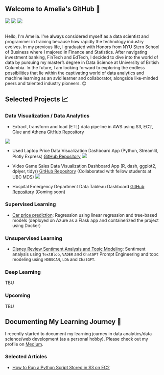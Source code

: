 ## Welcome to Amelia's GitHub 👋
[![](https://img.shields.io/badge/LinkedIn-0077B5?style=for-the-badge&logo=linkedin&logoColor=white)](https://www.linkedin.com/in/amelia-tang/)
[![](https://img.shields.io/badge/GitHub-100000?style=for-the-badge&logo=github&logoColor=white)](https://github.com/aimee0317)
[![](https://img.shields.io/badge/Microsoft_Outlook-0078D4?style=for-the-badge&logo=microsoft-outlook&logoColor=white)](mailto:aimee.tang0317@gmail.com)

<br>Hello, I'm Amelia. I've always considered myself as a data scientist and programmer in training because how rapidly the technology industry evolves. In my previous life, I graduated with Honors from NYU Stern School of Business where I majored in Finance and Statistics. After navigating investment banking, FinTech and EdTech, I decided to dive into the world of data by pursuing my master’s degree in Data Science at University of British Columbia. In the future, I am looking forward to exploring the endless possibilities that lie within the captivating world of data analytics and machine learning as an avid learner and collaborator, alongside like-minded peers and talented industry pioneers. 😊

## Selected Projects 📈
### Data Visualization / Data Analytics 
- Extract, transform and load (ETL) data pipeline in AWS using S3, EC2, Glue and Athena
[GitHub Repository](https://github.com/aimee0317/ETL-Data-Pipelines-AWS/tree/main)

![](https://github.com/aimee0317/eBay-ETL-Data-Pipeline/blob/main/ETL_diagram.png)
- Used Laptop Price Data Visualization Dashboard App (Python, Streamlit, Plotly Express) 
[GitHub Repository](https://github.com/aimee0317/laptop_price_data_visualization)
![](https://github.com/aimee0317/laptop_price_data_visualization/blob/main/dashboard1.gif)

- Video Game Sales Data Visualization Dashboard App (R, dash, ggplot2, dplyer, tidyr)
[GitHub Repository](https://github.com/UBC-MDS/video_game_sales_dashboard_R) (Collaborated with fellow students at UBC MDS)
![](https://github.com/aimee0317/visualizations/blob/main/demo_r.gif)

- Hospital Emergency Department Data Tableau Dashboard
[GitHub Repository](https://github.com/aimee0317/hospital-emergency-department-tableau-dashboard) (Coming soon)

### Supervised Learning 
- [Car price prediction](https://github.com/aimee0317/car_price_prediction): Regression using linear regression and tree-based models (deployed on Azure as a Flask app and containerized the project using Docker)

### Unsupervised Learning 
- [Disney Review Sentiment Analysis and Topic Modeling](https://github.com/aimee0317/topic_modeling_Disney_reviews): Sentiment analysis using `TextBlob`, `VADER` and `ChatGPT` Prompt Engineering and topc modeling using `HDBSCAN`, `LDA` and `ChatGPT`. 

### Deep Learning 
TBU 
### Upcoming 
TBU 

## Documenting My Learning Journey 📖
I recently started to document my learning journey in data analytics/data science/web development (as a personal hobby). Please check out my profile on [Medium](https://medium.com/@aimee.tang0317).
### Selected Articles 
- [How to Run a Python Script Stored in S3 on EC2](https://medium.com/@aimee.tang0317/beginners-guide-to-aws-how-to-run-a-python-script-stored-in-s3-on-ec2-f05730c500e7)

